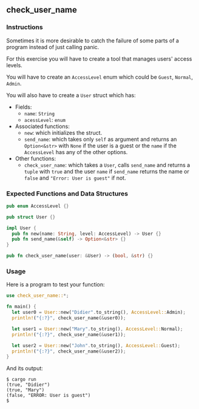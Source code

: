## check_user_name

### Instructions

Sometimes it is more desirable to catch the failure of some parts of a program instead of just calling panic.

For this exercise you will have to create a tool that manages users' access levels.

You will have to create an `AccessLevel` enum which could be `Guest`, `Normal`, `Admin`.

You will also have to create a `User` struct which has:

- Fields:
  - `name`: `String`
  - `acessLevel`: `enum`
- Associated functions:
  - `new`: which initializes the struct.
  - `send_name`: which takes only `self` as argument and returns an `Option<&str>` with `None` if the user is a guest or the `name` if the `AccessLevel` has any of the other options.
- Other functions:
  - `check_user_name`: which takes a `User`, calls `send_name` and returns a `tuple` with `true` and the user `name` if `send_name` returns the name or `false` and `"Error: User is guest"` if not.

### Expected Functions and Data Structures

```rust
pub enum AccessLevel {}

pub struct User {}

impl User {
  pub fn new(name: String, level: AccessLevel) -> User {}
  pub fn send_name(&self) -> Option<&str> {}
}

pub fn check_user_name(user: &User) -> (bool, &str) {}
```

### Usage

Here is a program to test your function:

```rust
use check_user_name::*;

fn main() {
  let user0 = User::new("Didier".to_string(), AccessLevel::Admin);
  println!("{:?}", check_user_name(&user0));

  let user1 = User::new("Mary".to_string(), AccessLevel::Normal);
  println!("{:?}", check_user_name(&user1));

  let user2 = User::new("John".to_string(), AccessLevel::Guest);
  println!("{:?}", check_user_name(&user2));
}
```

And its output:

```console
$ cargo run
(true, "Didier")
(true, "Mary")
(false, "ERROR: User is guest")
$
```
